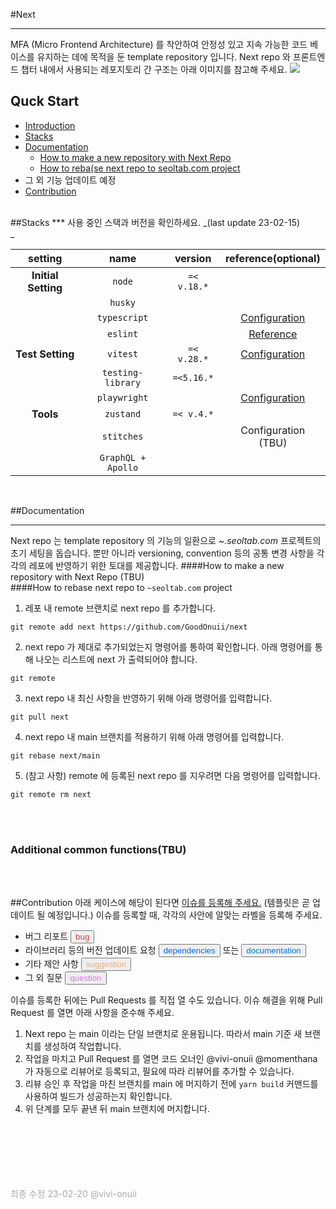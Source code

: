 #Next

---

MFA (Micro Frontend Architecture) 를 착안하여 안정성 있고 지속 가능한 코드 베이스를 유지하는 데에 목적을 둔 template repository 입니다. Next repo 와 프론트엔드 챕터 내에서 사용되는 레포지토리 간 구조는 아래 이미지를 참고해 주세요.
<img src="https://asset.seoltab.com/f1a90f1b022742afbeebe2c528ff597b.png"/>
<br/>

## Quck Start

- [Introduction](#next)
- [Stacks](#stacks)
- [Documentation](#Documentation)
  - [How to make a new repository with Next Repo](#how-to-create-a-new-repository-with-next-repo)
  - [How to reba(se next repo to seoltab.com project](#how-to-rebase-next-repo-to-seoltabcom-project)
- 그 외 기능 업데이트 예정
- [Contribution](#contribution)

<br/>
##Stacks
***
사용 중인 스택과 버전을 확인하세요. _<span>(last update 23-02-15)</span> <br/>_

|       setting       |        name        |   version   |                                                       reference(optional)                                                       |
| :-----------------: | :----------------: | :---------: | :-----------------------------------------------------------------------------------------------------------------------------: |
| **Initial Setting** |       `node`       | `=< v.18.*` |                                                                                                                                 |
|                     |      `husky`       |             |                                                                                                                                 |
|                     |    `typescript`    |             |              <a href="https://github.com/GoodOnuii/next/blob/main/tsconfig.json" target="_blank">Configuration</a>              |
|                     |      `eslint`      |             | <a href="https://www.notion.so/onuiiofficial/Common-ESLint-872bef80468548bfbfb24664176acb74?pvs=4" target="_blank">Reference<a> |
|  **Test Setting**   |      `vitest`      | `=< v.28.*` |            <a href="https://github.com/GoodOnuii/next/blob/main/vitest.config.ts" target="_blank">Configuration</a>             |
|                     | `testing-library`  | `=<5.16.*`  |                                                                                                                                 |
|                     |    `playwright`    |             |          <a href="https://github.com/GoodOnuii/next/blob/main/playwright.config.ts" target="_blank">Configuration</a>           |
|      **Tools**      |     `zustand`      | `=< v.4.*`  |                                                                                                                                 |
|                     |     `stitches`     |             |                                                       Configuration (TBU)                                                       |
|                     | `GraphQL + Apollo` |             |                                                                                                                                 |

<br/>

##Documentation

---

Next repo 는 template repository 의 기능의 일환으로 <span style="font-style: italic">~.seoltab.com</span> 프로젝트의 초기 세팅을 돕습니다. 뿐만 아니라 versioning, convention 등의 공통 변경 사항을 각각의 레포에 반영하기 위한 토대를 제공합니다.
####How to make a new repository with Next Repo
(TBU)
<br/>
####How to rebase next repo to `~seoltab.com` project

1. 레포 내 remote 브랜치로 next repo 를 추가합니다.

```
git remote add next https://github.com/GoodOnuii/next
```

2. next repo 가 제대로 추가되었는지 명령어를 통하여 확인합니다. 아래 명령어를 통해 나오는 리스트에 next 가 출력되어야 합니다.

```
git remote
```

3. next repo 내 최신 사항을 반영하기 위해 아래 명령어를 입력합니다.

```
git pull next
```

4. next repo 내 main 브랜치를 적용하기 위해 아래 명령어를 입력합니다.

```
git rebase next/main
```

5. (참고 사항) remote 에 등록된 next repo 를 지우려면 다음 명령어를 입력합니다.

```
git remote rm next
```

<!-- 6. 충돌 발생 ... ? -->

<!-- - How to resolve confilcts -->
<br/>
<br/>

### Additional common functions(TBU)
<br/>
<br/>

##Contribution
아래 케이스에 해당이 된다면 <a href="https://github.com/GoodOnuii/next/issues">이슈를 등록해 주세요.</a> (템플릿은 곧 업데이트 될 예정입니다.) 이슈를 등록할 때, 각각의 사안에 알맞는 라벨을 등록해 주세요. <br/>

- 버그 리포트 <button style="color: #d73a4a">bug</button>
- 라이브러리 등의 버전 업데이트 요청 <button style="color: #0366d6">dependencies</button> 또는 <button style="color: #0075ca">documentation</button>
- 기타 제안 사항 <button style="color: #E8B07F">suggestion</button>
- 그 외 질문 <button style="color: #d876e3">question</button>

이슈를 등록한 뒤에는 Pull Requests 를 직접 열 수도 있습니다. 이슈 해결을 위해 Pull Request 를 열면 아래 사항을 준수해 주세요. 
1. Next repo 는 main 이라는 단일 브랜치로 운용됩니다. 따라서 main 기준 새 브랜치를 생성하여 작업합니다.
2. 작업을 마치고 Pull Request 를 열면 코드 오너인 @vivi-onuii @momenthana 가 자동으로 리뷰어로 등록되고, 필요에 따라 리뷰어를 추가할 수 있습니다.
3. 리뷰 승인 후 작업을 마친 브랜치를 main 에 머지하기 전에 `yarn build` 커맨드를 사용하여 빌드가 성공하는지 확인합니다.
4. 위 단계를 모두 끝낸 뒤 main 브랜치에 머지합니다. 




<br/>
<br/>
<br/>
<br/>
<br/>
<br/>
<span style="color: darkgrey">최종 수정 23-02-20 @vivi-onuii</span>